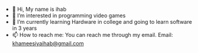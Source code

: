 - 👋 Hi, My name is ihab
- 👀 I’m interested in programming video games
- 🌱 I’m currently learning Hardware in college and going to learn software in 3 years
- 📫 How to reach me: You can reach me through my email. Email: khameesiyaihab@gmail.com 

